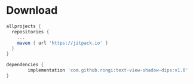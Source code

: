Download
========

```groovy
allprojects {
  repositories {
    ...
    maven { url 'https://jitpack.io' }
  }
}
```

```groovy
dependencies {
        implementation 'com.github.rongi:text-view-shadow-dips:v1.0'
}
```
